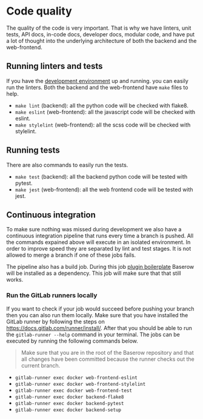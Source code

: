# Code quality

The quality of the code is very important. That is why we have linters, unit tests, API
docs, in-code docs, developer docs, modular code, and have put a lot of thought into the 
underlying architecture of both the backend and the web-frontend.

## Running linters and tests

If you have the [development environment](./development-environment.md) up and running.
you can easily run the linters. Both the backend and the web-frontend have `make` files
to help.

* `make lint` (backend): all the python code will be checked with flake8.
* `make eslint` (web-frontend): all the javascript code will be checked with eslint.
* `make stylelint` (web-frontend): all the scss code will be checked with stylelint.

## Running tests

There are also commands to easily run the tests.

* `make test` (backend): all the backend python code will be tested with pytest.
* `make jest` (web-frontend): all the web frontend code will be tested with jest.

## Continuous integration

To make sure nothing was missed during development we also have a continuous 
integration pipeline that runs every time a branch is pushed. All the commands expained 
above will execute in an isolated environment. In order to improve speed
they are separated by lint and test stages. It is not allowed to merge a branch if 
one of these jobs fails.

The pipeline also has a build job. During this job
[plugin boilerplate](../plugins/boilerplate.md) Baserow will be installed as a 
dependency. This job will make sure that that still works.

### Run the GitLab runners locally

If you want to check if your job would succeed before pushing your branch then you can 
also run them locally. Make sure that you have installed the GitLab runner by following
the steps on https://docs.gitlab.com/runner/install/. After that you should be able to
run the `gitlab-runner --help` command in your terminal. The jobs can be executed by 
running the following commands below.

> Make sure that you are in the root of the Baserow repository and that all changes 
> have been committed because the runner checks out the current branch.

* `gitlab-runner exec docker web-frontend-eslint`
* `gitlab-runner exec docker web-frontend-stylelint` 
* `gitlab-runner exec docker web-frontend-test`
* `gitlab-runner exec docker backend-flake8`
* `gitlab-runner exec docker backend-pytest` 
* `gitlab-runner exec docker backend-setup` 
